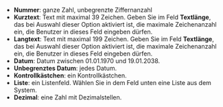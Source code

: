 <!-- markdownlint-disable-file MD041 -->
* **Nummer**: ganze Zahl, unbegrenzte Ziffernanzahl
* **Kurztext**: Text mit maximal 39 Zeichen. Geben Sie im Feld **Textlänge**, das bei Auswahl dieser Option aktiviert ist, die maximale Zeichenanzahl ein, die Benutzer in dieses Feld eingeben dürfen.
* **Langtext**: Text mit maximal 199 Zeichen. Geben Sie im Feld **Textlänge**, das bei Auswahl dieser Option aktiviert ist, die maximale Zeichenanzahl ein, die Benutzer in dieses Feld eingeben dürfen.
* **Datum**: Datum zwischen 01.01.1970 und 19.01.2038.
* **Unbegrenztes Datum**: jedes Datum.
* **Kontrollkästchen**: ein Kontrollkästchen.
* **Liste**: ein Listenfeld. Wählen Sie in dem Feld unten eine Liste aus dem System.
* **Dezimal**: eine Zahl mit Dezimalstellen.
